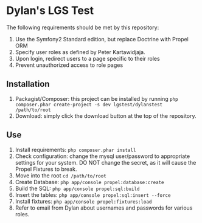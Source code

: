 Dylan's LGS Test
========================

The following requirements should be met by this repository:

  1. Use the Symfony2 Standard edition, but replace Doctrine with Propel ORM
  2. Specify user roles as defined by Peter Kartawidjaja.
  3. Upon login, redirect users to a page specific to their roles
  4. Prevent unauthorized access to role pages

Installation 
-----
  
  1. Packagist/Composer: this project can be installed by running `php composer.phar create-project -s dev lgstest/dylanstest /path/to/root`
  2. Download: simply click the download button at the top of the repository. 
  
Use
-----

  1. Install requirements: `php composer.phar install`
  2. Check configuration: change the mysql user/password to appropriate settings for your 
     system. DO NOT change the secret, as it will cause the Propel Fixtures to break.
  3. Move into the root `cd /path/to/root`
  4. Create Database: `php app/console propel:database:create`
  5. Build the SQL: `php app/console propel:sql:build`
  6. Insert the tables: `php app/console propel:sql:insert --force`
  7. Install fixtures: `php app/console propel:fixtures:load`
  8. Refer to email from Dylan about usernames and passwords for various roles.